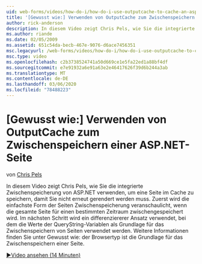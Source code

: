 ```yaml
---
uid: web-forms/videos/how-do-i/how-do-i-use-outputcache-to-cache-an-aspnet-page
title: '[Gewusst wie:] Verwenden von OutputCache zum Zwischenspeichern einer ASP.NET-Seite | Microsoft-Dokumentation'
author: rick-anderson
description: In diesem Video zeigt Chris Pels, wie Sie die integrierte Zwischenspeicherung von ASP.NET verwenden, um eine Seite im Cache zu speichern, damit Sie nicht erneut gerendert werden muss. Zuerst...
ms.author: riande
ms.date: 02/05/2009
ms.assetid: 651c54da-becb-467e-9076-d6ace7456351
msc.legacyurl: /web-forms/videos/how-do-i/how-do-i-use-outputcache-to-cache-an-aspnet-page
msc.type: video
ms.openlocfilehash: c2b3738524741a50d669ce1e5fa22ed1a88bf4df
ms.sourcegitcommit: e7e91932a6e91a63e2e46417626f39d6b244a3ab
ms.translationtype: MT
ms.contentlocale: de-DE
ms.lasthandoff: 03/06/2020
ms.locfileid: "78488223"
---
```

# <a name="how-do-i-use-outputcache-to-cache-an-aspnet-page"></a>[Gewusst wie:] Verwenden von OutputCache zum Zwischenspeichern einer ASP.NET-Seite

von [Chris Pels](https://twitter.com/chrispels)

In diesem Video zeigt Chris Pels, wie Sie die integrierte Zwischenspeicherung von ASP.NET verwenden, um eine Seite im Cache zu speichern, damit Sie nicht erneut gerendert werden muss. Zuerst wird die einfachste Form der Seiten Zwischenspeicherung veranschaulicht, wenn die gesamte Seite für einen bestimmten Zeitraum zwischengespeichert wird. Im nächsten Schritt wird ein differenziererer Ansatz verwendet, bei dem die Werte der QueryString-Variablen als Grundlage für das Zwischenspeichern von Seiten verwendet werden. Weitere Informationen finden Sie unter Gewusst wie: der Browsertyp ist die Grundlage für das Zwischenspeichern einer Seite.

[&#9654;Video ansehen (14 Minuten)](https://channel9.msdn.com/Blogs/ASP-NET-Site-Videos/how-do-i-use-outputcache-to-cache-an-aspnet-page)
